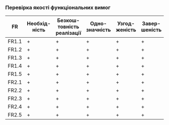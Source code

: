 ### Перевірка якості функціональних вимог


| FR   | Необхід- ність | Безкош- товність реалізації | Одно- значність | Узгод- женість | Завер- шеність | Атомар- ність | Здійс- ненність | Відсте- жуваність | Переві- ряємість |
|------|----------------|----------------------------|-----------------|----------------|----------------|---------------|----------------|-------------------|-----------------|
| FR1.1 | +              | +                          | +               | +              | +              | +             | +              | +                 | +               |
| FR1.2 | +              | +                          | +               | +              | +              | +             | +              | +                 | +               |
| FR1.3 | +              | +                          | +               | +              | +              | +             | +              | +                 | +               |
| FR1.4 | +              | +                          | +               | +              | +              | +             | +              | +                 | +               |
| FR1.5 | +              | +                          | +               | +              | +              | +             | +              | +                 | +               |
| FR2.1 | +              | +                          | +               | +              | +              | +             | +              | +                 | +               |
| FR2.2 | +              | +                          | +               | +              | +              | +             | +              | +                 | +               |
| FR2.3 | +              | +                          | +               | +              | +              | +             | +              | +                 | +               |
| FR2.4 | +              | +                          | +               | +              | +              | +             | +              | +                 | +               |
| FR2.5 | +              | +                          | +               | +              | +              | +             | +              | +                 | +               |
